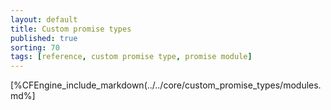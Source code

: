 ```yaml
---
layout: default
title: Custom promise types
published: true
sorting: 70
tags: [reference, custom promise type, promise module]
---
```


[%CFEngine_include_markdown(../../core/custom_promise_types/modules.md%]

